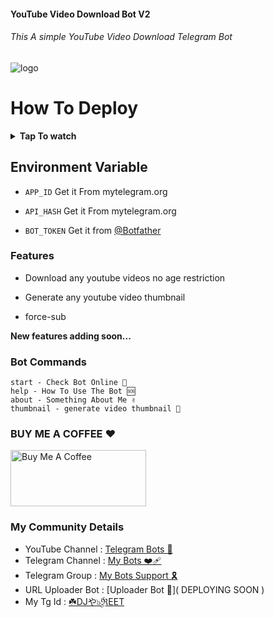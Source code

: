 #### YouTube Video Download Bot V2 
###### This A simple YouTube Video Download Telegram Bot


![logo](https://graph.org/file/754b7faa1308a13fc917f.jpg)


# How To Deploy

<b><details><summary>Tap To watch</summary>

### Heroku Video
<a href="https://youtu.be/ms_ApEgb0SA?feature=shared"><img alt="how to create" src="https://img.shields.io/badge/-YouTube-red?style=for-the-badge&logo=youtube&logoColor=white"/></a> 

### Render Video
<a href="https://youtu.be/A4l6LSPi-lM?feature=shared"><img alt="how to create" src="https://img.shields.io/badge/-YouTube-red?style=for-the-badge&logo=youtube&logoColor=white"/></a>

</b>
</details>

## Environment Variable

* `APP_ID` Get it From mytelegram.org

* `API_HASH` Get it From mytelegram.org

* `BOT_TOKEN` Get it from [@Botfather](https://t.me/botfather)


### Features

- Download any youtube videos no age restriction 

- Generate any youtube video thumbnail

- force-sub 

**New features adding soon...**
### Bot Commands 
```
start - Check Bot Online 🔔
help - How To Use The Bot 🆘
about - Something About Me ✌️
thumbnail - generate video thumbnail 🌁

```

### BUY ME A COFFEE ❤️
<a href="https://www.buymeacoffee.com/djpreet3215" target="_blank"><img src="https://media0.giphy.com/media/v1.Y2lkPTc5MGI3NjExYWNqaWVrZHFqeHR1NnBsMjZyendubnBsbGR4eGVwNGFwZjB6Yng1ZSZlcD12MV9pbnRlcm5hbF9naWZfYnlfaWQmY3Q9cw/7kZE0z52Sd9zSESzDA/giphy.gif" alt="Buy Me A Coffee" style="height: 90px !important;width: 217px !important;" ></a>

### My Community Details


- YouTube Channel : [Telegram Bots 🤖](https://youtube.com/@NTBOT?feature=share)
- Telegram Channel : [My Bots ❤️‍🩹](https://t.me/PreetModzNetworkz/66)
- Telegram Group : [My Bots Support 🎗️](https://t.me/MrBot02)
- URL Uploader Bot : [Uploader Bot 🚀]( DEPLOYING SOON )
- My Tg Id : [☘️DJや๖ۣۜℜEET](https://t.me/djpreetxbot)
